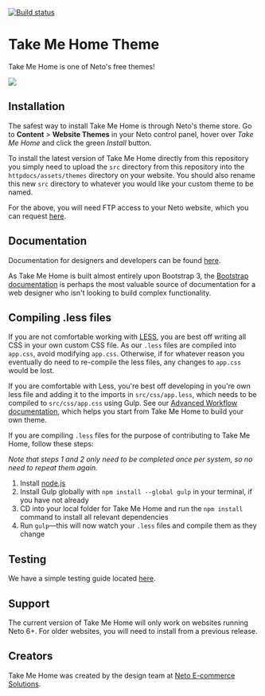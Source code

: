 [![Build status](https://badge.buildkite.com/08d877adb02db96a893c76bab52a6667a7173ca5a3a01bd841.svg)](https://buildkite.com/neto-ecommerce/take-me-home-theme)

# Take Me Home Theme

Take Me Home is one of Neto's free themes!

![](https://design.neto.com.au/assets/themerepos5/takemehome.jpg)

## Installation

The safest way to install Take Me Home is through Neto's theme store. Go to **Content** > **Website Themes** in your Neto control panel, hover over _Take Me Home_ and click the green _Install_ button.

To install the latest version of Take Me Home directly from this repository you simply need to upload the `src` directory from this repository into the `httpdocs/assets/themes` directory on your website. You should also rename this new `src` directory to whatever you would like your custom theme to be named.

For the above, you will need FTP access to your Neto website, which you can request [here](http://docs.neto.com.au/designer-documentati/tips-tricks/how-to-connect-to-neto-via-ftp/).

## Documentation

Documentation for designers and developers can be found [here](https://www.neto.com.au/designer-documentation/).

As Take Me Home is built almost entirely upon Bootstrap 3, the [Bootstrap documentation](http://getbootstrap.com) is perhaps the most valuable source of documentation for a web designer who isn't looking to build complex functionality.

## Compiling .less files

If you are not comfortable working with [LESS](http://lesscss.org/), you are best off writing all CSS in your own custom CSS file. As our `.less` files are compiled into `app.css`, avoid modifying `app.css`. Otherwise, if for whatever reason you eventually do need to re-compile the less files, any changes to `app.css` would be lost.

If you are comfortable with Less, you're best off developing in you're own less file and adding it to the imports in ``src/css/app.less``, which needs to be compiled to ``src/css/app.css`` using Gulp. See our [Advanced Workflow documentation](https://www.neto.com.au/designer-documentation/developing-a-website-with-neto/advanced-development-workflow/), which helps you start from Take Me Home to build your own theme.

If you are compiling `.less` files for the purpose of contributing to Take Me Home, follow these steps:

_Note that steps 1 and 2 only need to be completed once per system, so no need to repeat them again._

1. Install [node.js](https://nodejs.org/)
2. Install Gulp globally with `npm install --global gulp` in your terminal, if you have not already
3. CD into your local folder for Take Me Home and run the `npm install` command to install all relevant dependencies
4. Run `gulp`—this will now watch your `.less` files and compile them as they change

## Testing

We have a simple testing guide located [here](/testing.md).

## Support

The current version of Take Me Home will only work on websites running Neto 6+. For older websites, you will need to install from a previous release.

## Creators

Take Me Home was created by the design team at [Neto E-commerce Solutions](http://neto.com.au).
